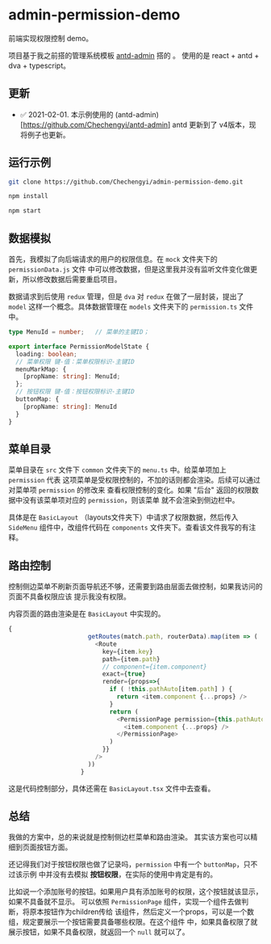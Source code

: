 # admin-permission-demo
前端实现权限控制 demo。

项目基于我之前搭的管理系统模板 [antd-admin](https://github.com/Chechengyi/antd-admin) 搭的 。
使用的是 react + antd + dva + typescript。


## 更新
- ✅ 2021-02-01. 本示例使用的 (antd-admin)[https://github.com/Chechengyi/antd-admin] antd 更新到了 v4版本，现将例子也更新。

## 运行示例
```bash
git clone https://github.com/Chechengyi/admin-permission-demo.git

npm install

npm start

```


## 数据模拟
首先，我模拟了向后端请求的用户的权限信息。在 `mock` 文件夹下的 `permissionData.js` 文件
中可以修改数据，但是这里我并没有监听文件变化做更新，所以修改数据后需要重启项目。

数据请求到后使用 `redux` 管理，但是 `dva` 对 `redux` 在做了一层封装，提出了 `model` 
这样一个概念。具体数据管理在 `models` 文件夹下的 `permission.ts` 文件中。

```typescript
type MenuId = number;   // 菜单的主键ID；

export interface PermissionModelState {
  loading: boolean;
  // 菜单权限 键-值：菜单权限标识-主键ID
  menuMarkMap: {
    [propName: string]: MenuId;
  };
  // 按钮权限 键-值：按钮权限标识-主键ID
  buttonMap: {
    [propName: string]: MenuId
  }
}
```

## 菜单目录
菜单目录在 `src` 文件下 `common` 文件夹下的 `menu.ts` 中。给菜单项加上 `permission` 代表
这项菜单是受权限控制的，不加的话则都会渲染。后续可以通过对菜单项 `permission` 的修改来
查看权限控制的变化。如果 "后台" 返回的权限数据中没有该菜单项对应的 `permission`，则该菜单
就不会渲染到侧边栏中。

具体是在 `BasicLayout` （layouts文件夹下）中请求了权限数据，然后传入 `SideMenu` 组件中，改组件代码在 `components`
文件夹下。查看该文件我写的有注释。

## 路由控制
控制侧边菜单不刷新页面导航还不够，还需要到路由层面去做控制，如果我访问的页面不具备权限应该
提示我没有权限。

内容页面的路由渲染是在 `BasicLayout` 中实现的。
```javascript
{
                      getRoutes(match.path, routerData).map(item => (
                        <Route
                          key={item.key}
                          path={item.path}
                          // component={item.component}
                          exact={true}
                          render={props=>{
                            if ( !this.pathAuto[item.path] ) {
                              return <item.component {...props} />
                            }
                            return (
                              <PermissionPage permission={this.pathAuto[item.path]}>
                                <item.component {...props} />
                              </PermissionPage>
                            )
                          }}
                        />
                      ))
                    }
```

这是代码控制部分，具体还需在 `BasicLayout.tsx` 文件中去查看。

## 总结
我做的方案中，总的来说就是控制侧边栏菜单和路由渲染。
其实该方案也可以精细到页面按钮方面。

还记得我们对于按钮权限也做了记录吗，`permission` 中有一个 `buttonMap`，只不过该示例
中并没有去模拟 **按钮权限**，在实际的使用中肯定是有的。 

比如说一个添加账号的按钮。如果用户具有添加账号的权限，这个按钮就该显示，如果不具备就不显示。
可以依照 `PermissionPage` 组件，实现一个组件去做判断，将原本按钮作为children传给
该组件，然后定义一个props，可以是一个数组，规定要展示一个按钮需要具备哪些权限。在这个组件
中，如果具备权限了就展示按钮，如果不具备权限，就返回一个 `null` 就可以了。
